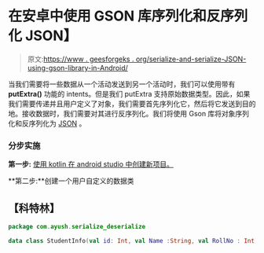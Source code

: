 # 在安卓中使用 GSON 库序列化和反序列化 JSON】

> 原文:[https://www . geesforgeks . org/serialize-and-serialize-JSON-using-gson-library-in-Android/](https://www.geeksforgeeks.org/serialize-and-deserialize-json-using-gson-library-in-android/)

当我们需要将一些数据从一个活动发送到另一个活动时，我们可以使用带有 **putExtra()** 功能的 intents。但是我们 putExtra 支持原始数据类型。因此，如果我们需要传递并且用户定义了对象，我们需要首先序列化它，然后将它发送到目的地。接收数据时，我们需要对其进行反序列化。我们将使用 Gson 库将对象序列化和反序列化为 [JSON](https://www.geeksforgeeks.org/javascript-json/) 。

### **分步实施**

**第一步:** [使用 kotlin 在 android studio 中创建新项目。](https://www.geeksforgeeks.org/how-to-create-project-in-android-studio-using-kotlin/)

**第二步:**创建一个用户自定义的数据类

## 【科特林】

```kt
package com.ayush.serialize_deserialize

data class StudentInfo(val id: Int, val Name :String, val RollNo : Int)
```
